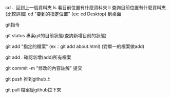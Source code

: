 cd ..  回到上一個資料夾
ls     看目前位置有什麼資料夾
ll     查詢目前位置有什麼資料夾(比較詳細)
cd "要到的指定位置" (ex: cd Desktop) 到桌面


git指令

git status 專案git的目前狀態(查詢新增目前的狀態)

git add "指定的檔案" (ex：git add about.html) (對單一的檔案做add)

git add . 確認新增(add)所有檔案

git commit -m "修改的內容註解" 提交

git push  推到github上

git pull 檔案從github拉下來
